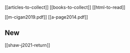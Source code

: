 [[articles-to-collect]]
[[books-to-collect]]
[[html-to-read]]

[[m-cigan2019.pdf]]
[[a-page2014.pdf]]


## New
[[shaw-j2021-return]]